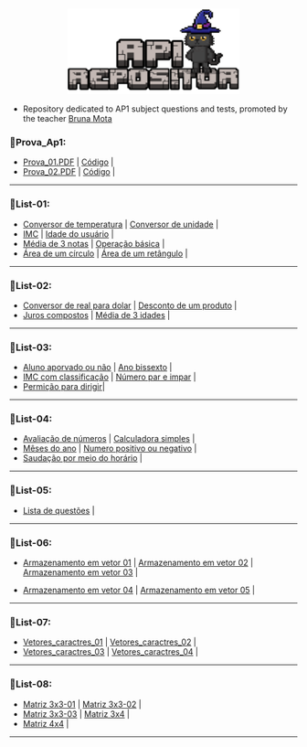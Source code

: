 
<div align="center">
  <img src="https://github.com/Paulo-if/AP1/blob/main/AP1.png" alt="IMG" width="300" height="150">
</div>

- Repository dedicated to AP1 subject questions and tests, promoted by the teacher [Bruna Mota](https://github.com/brunamota)

### 🐾Prova_Ap1:
- [Prova_01.PDF](https://github.com/Paulo-if/AP1/blob/main/Prova_Ap1/Prova.pdf) | [Código](https://github.com/Paulo-if/AP1/blob/main/Prova_Ap1/Prova-01.c) |
- [Prova_02.PDF](https://github.com/Paulo-if/AP1/blob/main/Prova_Ap1/Prova_02.pdf.pdf) | [Código](https://github.com/Paulo-if/AP1/blob/main/Prova_Ap1/Prova_02.c) |

--- 

### 🐾List-01:
  - [Conversor de temperatura](https://github.com/Paulo-if/AP1/blob/main/List_01/conversor_celsius_farenheit.c) | [Conversor de unidade](https://github.com/Paulo-if/AP1/blob/main/List_01/conversor_de_unidades.c) |
  - [IMC](https://github.com/Paulo-if/AP1/blob/main/List_01/calculo_imc.c) | [Idade do usuário](https://github.com/Paulo-if/AP1/blob/main/List_01/idade_usu%C3%A1rio.c) |
  - [Média de 3 notas](https://github.com/Paulo-if/AP1/blob/main/List_01/media_3_notas.c) | [Operação básica](https://github.com/Paulo-if/AP1/blob/main/List_01/atribuicoes_aritmeticas.c) |
  - [Área de um círculo](https://github.com/Paulo-if/AP1/blob/main/List_01/area_circulo.c) | [Área de um retângulo](https://github.com/Paulo-if/AP1/blob/main/List_01/area_retangulo.c) |

---

### 🐾List-02:
- [Conversor de real para dolar](https://github.com/Paulo-if/AP1/blob/main/List_02/real_dolar.c) | [Desconto de um produto](https://github.com/Paulo-if/AP1/blob/main/List_02/desconto_produtos.c) |
- [Juros compostos](https://github.com/Paulo-if/AP1/blob/main/List_02/juros_compostos.c) | [Média de 3 idades](https://github.com/Paulo-if/AP1/blob/main/List_02/media_3_idades.c) |

---

### 🐾List-03:
- [Aluno aporvado ou não](https://github.com/Paulo-if/AP1/blob/main/List_03/aprovacao_aluno.c) | [Ano bissexto](https://github.com/Paulo-if/AP1/blob/main/List_03/ano_bi.c) |
- [IMC com classificação](https://github.com/Paulo-if/AP1/blob/main/List_03/imc_completo.c) | [Número par e impar](https://github.com/Paulo-if/AP1/blob/main/List_03/impar_par.c) |
- [Permição para dirigir](https://github.com/Paulo-if/AP1/blob/main/List_03/cnh.c)|

---

### 🐾List-04:
- [Avaliação de números](https://github.com/Paulo-if/AP1/blob/main/List_04/avaliacao_numerica.c) | [Calculadora simples](https://github.com/Paulo-if/AP1/blob/main/List_04/operacao_matem%C3%A1tica.c) |
- [Mêses do ano](https://github.com/Paulo-if/AP1/blob/main/List_04/mes_correspondente.c) | [Numero positivo ou negativo](https://github.com/Paulo-if/AP1/blob/main/List_04/num_positivo_negativo.c) |
- [Saudação por meio do horário](https://github.com/Paulo-if/AP1/blob/main/List_04/saudacao_horario.c) |

---

### 🐾List-05:
- [Lista de questões](https://github.com/Paulo-if/AP1/blob/main/List_05/Lista%20de%20quest%C3%B5es.c) |

---

### 🐾List-06:
- [Armazenamento em vetor 01](https://github.com/Paulo-if/AP1/blob/main/List_06/Armaze_em_vetor_1.c) | [Armazenamento em vetor 02](https://github.com/Paulo-if/AP1/blob/main/List_06/Armaze_em_vetor_2.c) | [Armazenamento em vetor 03](https://github.com/Paulo-if/AP1/blob/main/List_06/Armaze_em_vetor_3.c) |

- [Armazenamento em vetor 04](https://github.com/Paulo-if/AP1/blob/main/List_06/Armaze_em_vetor_4.c) | [Armazenamento em vetor 05](https://github.com/Paulo-if/AP1/blob/main/List_06/Armaze_em_vetor_5.c) |

--- 

### 🐾List-07:
- [Vetores_caractres_01](https://github.com/Paulo-if/AP1/blob/main/List_07/Vetores_caracteres_01.c) | [Vetores_caractres_02](https://github.com/Paulo-if/AP1/blob/main/List_07/Vetores_caracteres_02.c) |
- [Vetores_caractres_03](https://github.com/Paulo-if/AP1/blob/main/List_07/Vetores_caracteres_03.c) | [Vetores_caractres_04](https://github.com/Paulo-if/AP1/blob/main/List_07/Vetores_caracteres_04.c) | 

---

### 🐾List-08:
- [Matriz 3x3-01](https://github.com/Paulo-if/AP1/blob/main/List_08/Matriz_3x3_01.c) | [Matriz 3x3-02](https://github.com/Paulo-if/AP1/blob/main/List_08/Matriz_3x3_02.c) |
- [Matriz 3x3-03](https://github.com/Paulo-if/AP1/blob/main/List_08/Matriz_3x3_03.c) | [Matriz 3x4](https://github.com/Paulo-if/AP1/blob/main/List_08/Matriz_3x4.c) |
- [Matriz 4x4](https://github.com/Paulo-if/AP1/blob/main/List_08/Matriz_4x4.C) | 

--- 
